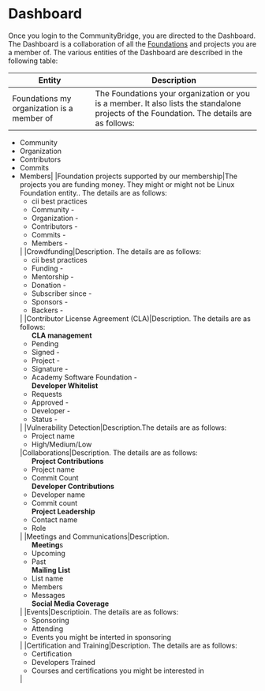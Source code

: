 # Dashboard

Once you login to the CommunityBridge, you are directed to the Dashboard. The Dashboard is a collaboration of all the [Foundations](https://github.com/communitybridge/communitybridge.github.io/blob/master/Foundation/what-are-foundations.md) and projects you are a member of. 
The various entities of the Dashboard are described in the following table:

|Entity| Description|
|---|---|
|Foundations my organization is a member of|The Foundations your organization or you is a member. It also lists the standalone projects of the Foundation. The details are as follows:
  - Community
  - Organization
  - Contributors
  - Commits
  - Members|
|Foundation projects supported by our membership|The projects you are funding money. They might or might not be Linux Foundation entity.. The details are as follows:<ul><li>cii best practices</li><li>Community - </li><li>Organization - </li><li>Contributors - </li><li>Commits - </li><li>Members - </li></ul> |
|Crowdfunding|Description. The details are as follows: <ul><li>cii best practices</li><li>Funding - </li><li>Mentorship - </li><li>Donation - </li><li>Subscriber since - </li><li>Sponsors - </li><li>Backers - </li></ul>|
|Contributor License Agreement (CLA)|Description. The details are as follows: <ul>**CLA management**<li>Pending</li><li>Signed - </li><li>Project - </li><li>Signature - </li><li>Academy Software Foundation - </li></ul><ul>**Developer Whitelist**<li>Requests </li><li>Approved - </li><li>Developer - </li><li>Status - </li></ul>|
|Vulnerability Detection|Description.The details are as follows:  <ul><li>Project name </li><li>High/Medium/Low </li></ul>
|Collaborations|Description. The details are as follows: <ul>**Project Contributions**<li>Project name </li><li>Commit Count</li></ul><ul>**Developer Contributions**<li>Developer name </li><li>Commit count </li></ul><ul>**Project Leadership**<li>Contact name </li><li>Role </li></ul>|
|Meetings and Communications|Description. <ul>**Meeting**s<li>Upcoming </li><li>Past</li></ul><ul>**Mailing List**<li>List name </li><li>Members </li><li>Messages </li></ul><ul>**Social Media Coverage**</ul>|
|Events|Descriptioin. The details are as follows: <ul><li>Sponsoring</li><li>Attending </li><li>Events you might be interted in sponsoring </li></ul>|
|Certification and Training|Description. The details are as follows: <ul><li>Certification</li><li>Developers Trained </li><li>Courses and certifications you might be interested in</li></ul>|
